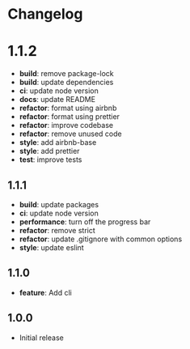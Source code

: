 # Changelog

# 1.1.2

* **build**: remove package-lock
* **build**: update dependencies
* **ci**: update node version
* **docs**: update README
* **refactor**: format using airbnb
* **refactor**: format using prettier
* **refactor**: improve codebase
* **refactor**: remove unused code
* **style**: add airbnb-base
* **style**: add prettier
* **test**: improve tests

## 1.1.1

* **build**: update packages
* **ci**: update node version
* **performance**: turn off the progress bar
* **refactor**: remove strict
* **refactor**: update .gitignore with common options
* **style**: update eslint

## 1.1.0

* **feature**: Add cli

## 1.0.0

* Initial release
